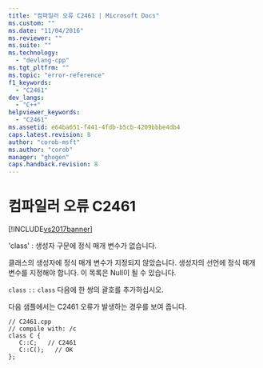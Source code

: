 ```yaml
---
title: "컴파일러 오류 C2461 | Microsoft Docs"
ms.custom: ""
ms.date: "11/04/2016"
ms.reviewer: ""
ms.suite: ""
ms.technology: 
  - "devlang-cpp"
ms.tgt_pltfrm: ""
ms.topic: "error-reference"
f1_keywords: 
  - "C2461"
dev_langs: 
  - "C++"
helpviewer_keywords: 
  - "C2461"
ms.assetid: e64ba651-f441-4fdb-b5cb-4209bbbe4db4
caps.latest.revision: 8
author: "corob-msft"
ms.author: "corob"
manager: "ghogen"
caps.handback.revision: 8
---
```

# 컴파일러 오류 C2461
[!INCLUDE[vs2017banner](../../assembler/inline/includes/vs2017banner.md)]

'class' : 생성자 구문에 정식 매개 변수가 없습니다.  
  
 클래스의 생성자에 정식 매개 변수가 지정되지 않았습니다.  생성자의 선언에 정식 매개 변수를 지정해야 합니다. 이 목록은 Null이 될 수 있습니다.  
  
 `class` `::` `class` 다음에 한 쌍의 괄호를 추가하십시오.  
  
 다음 샘플에서는 C2461 오류가 발생하는 경우를 보여 줍니다.  
  
```  
// C2461.cpp  
// compile with: /c  
class C {  
   C::C;   // C2461  
   C::C();   // OK  
};  
```